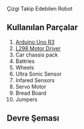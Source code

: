 Çizgi Takip Edebilen Robot 

## Kullanılan Parçalar
1. [Arduino Uno R3](https://store.arduino.cc/products/arduino-uno-rev3)
2. [L298 Motor Driver](https://components101.com/modules/l293n-motor-driver-module)
3. Car chassis pack 
4. Battries
5. Wheels
6. Ultra Sonic Sensor
7. Infared Sensors
8. Servo Motor
9. Bread Board
10. Jumpers

## Devre Şeması
